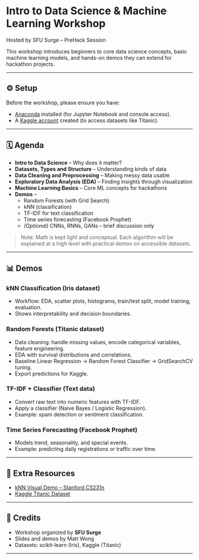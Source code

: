 # Intro to Data Science & Machine Learning Workshop

Hosted by SFU Surge – PreHack Session

This workshop introduces beginners to core data science concepts, basic machine learning models, and hands-on demos they can extend for hackathon projects.

---

## ⚙️ Setup

Before the workshop, please ensure you have:

- [Anaconda](https://www.anaconda.com/download) installed (for Jupyter Notebook and console access).
- A [Kaggle account](https://www.kaggle.com/) created (to access datasets like Titanic).

---

## 🗓️ Agenda

- **Intro to Data Science** – Why does it matter?
- **Datasets, Types and Structure** – Understanding kinds of data
- **Data Cleaning and Preprocessing** – Making messy data usable
- **Exploratory Data Analysis (EDA)** – Finding insights through visualization
- **Machine Learning Basics** – Core ML concepts for hackathons
- **Demos** –
  - Random Forests (with Grid Search)
  - kNN (classification)
  - TF-IDF for text classification
  - Time series forecasting (Facebook Prophet)
  - _(Optional)_ CNNs, RNNs, GANs – brief discussion only

> Note: Math is kept light and conceptual. Each algorithm will be explained at a high level with practical demos on accessible datasets.

---

## 📊 Demos

### kNN Classification (Iris dataset)

- Workflow: EDA, scatter plots, histograms, train/test split, model training, evaluation.
- Shows interpretability and decision boundaries.

### Random Forests (Titanic dataset)

- Data cleaning: handle missing values, encode categorical variables, feature engineering.
- EDA with survival distributions and correlations.
- Baseline Linear Regression → Random Forest Classifier → GridSearchCV tuning.
- Export predictions for Kaggle.

### TF-IDF + Classifier (Text data)

- Convert raw text into numeric features with TF-IDF.
- Apply a classifier (Naive Bayes / Logistic Regression).
- Example: spam detection or sentiment classification.

### Time Series Forecasting (Facebook Prophet)

- Models trend, seasonality, and special events.
- Example: predicting daily registrations or traffic over time.

---

## 📘 Extra Resources

- [kNN Visual Demo – Stanford CS231n](http://vision.stanford.edu/teaching/cs231n-demos/knn/)
- [Kaggle Titanic Dataset](https://www.kaggle.com/competitions/titanic/data)

---

## 🙌 Credits

- Workshop organized by **SFU Surge**
- Slides and demos by Matt Wong
- Datasets: scikit-learn (Iris), Kaggle (Titanic)

---

